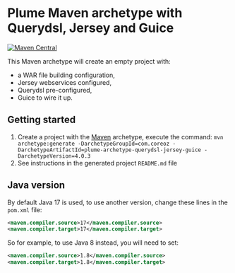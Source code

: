 Plume Maven archetype with Querydsl, Jersey and Guice
=====================================================

[![Maven Central](https://maven-badges.herokuapp.com/maven-central/com.coreoz/plume-archetype-querydsl-jersey-guice/badge.svg)](https://maven-badges.herokuapp.com/maven-central/com.coreoz/plume-archetype-querydsl-jersey-guice)

This Maven archetype will create an empty project with:
- a WAR file building configuration,
- Jersey webservices configured,
- Querydsl pre-configured,
- Guice to wire it up.

Getting started
---------------
1. Create a project with the
[Maven](https://maven.apache.org/guides/introduction/introduction-to-archetypes.html) archetype,
execute the command:
`mvn archetype:generate -DarchetypeGroupId=com.coreoz -DarchetypeArtifactId=plume-archetype-querydsl-jersey-guice -DarchetypeVersion=4.0.3`
2. See instructions in the generated project `README.md` file

Java version
------------
By default Java 17 is used, to use another version, change these lines in the `pom.xml` file:
```xml
<maven.compiler.source>17</maven.compiler.source>
<maven.compiler.target>17</maven.compiler.target>
```

So for example, to use Java 8 instead, you will need to set:
```xml
<maven.compiler.source>1.8</maven.compiler.source>
<maven.compiler.target>1.8</maven.compiler.target>
```
